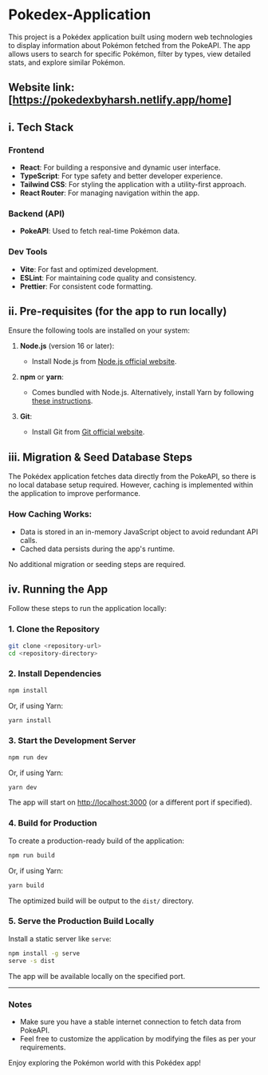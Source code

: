 # Pokedex-Application

This project is a Pokédex application built using modern web technologies to display information about Pokémon fetched from the PokeAPI. The app allows users to search for specific Pokémon, filter by types, view detailed stats, and explore similar Pokémon.
## Website link: [https://pokedexbyharsh.netlify.app/home]
## i. Tech Stack

### Frontend
- **React**: For building a responsive and dynamic user interface.
- **TypeScript**: For type safety and better developer experience.
- **Tailwind CSS**: For styling the application with a utility-first approach.
- **React Router**: For managing navigation within the app.

### Backend (API)
- **PokeAPI**: Used to fetch real-time Pokémon data.

### Dev Tools
- **Vite**: For fast and optimized development.
- **ESLint**: For maintaining code quality and consistency.
- **Prettier**: For consistent code formatting.

## ii. Pre-requisites (for the app to run locally)

Ensure the following tools are installed on your system:

1. **Node.js** (version 16 or later):
   - Install Node.js from [Node.js official website](https://nodejs.org/).

2. **npm** or **yarn**:
   - Comes bundled with Node.js. Alternatively, install Yarn by following [these instructions](https://classic.yarnpkg.com/en/docs/install).

3. **Git**:
   - Install Git from [Git official website](https://git-scm.com/).

## iii. Migration & Seed Database Steps

The Pokédex application fetches data directly from the PokeAPI, so there is no local database setup required. However, caching is implemented within the application to improve performance.

### How Caching Works:
- Data is stored in an in-memory JavaScript object to avoid redundant API calls.
- Cached data persists during the app's runtime.

No additional migration or seeding steps are required.

## iv. Running the App

Follow these steps to run the application locally:

### 1. Clone the Repository
```bash
git clone <repository-url>
cd <repository-directory>
```

### 2. Install Dependencies
```bash
npm install
```
Or, if using Yarn:
```bash
yarn install
```

### 3. Start the Development Server
```bash
npm run dev
```
Or, if using Yarn:
```bash
yarn dev
```

The app will start on [http://localhost:3000](http://localhost:3000) (or a different port if specified).

### 4. Build for Production
To create a production-ready build of the application:
```bash
npm run build
```
Or, if using Yarn:
```bash
yarn build
```
The optimized build will be output to the `dist/` directory.

### 5. Serve the Production Build Locally
Install a static server like `serve`:
```bash
npm install -g serve
serve -s dist
```
The app will be available locally on the specified port.

---

### Notes
- Make sure you have a stable internet connection to fetch data from PokeAPI.
- Feel free to customize the application by modifying the files as per your requirements.

Enjoy exploring the Pokémon world with this Pokédex app!

